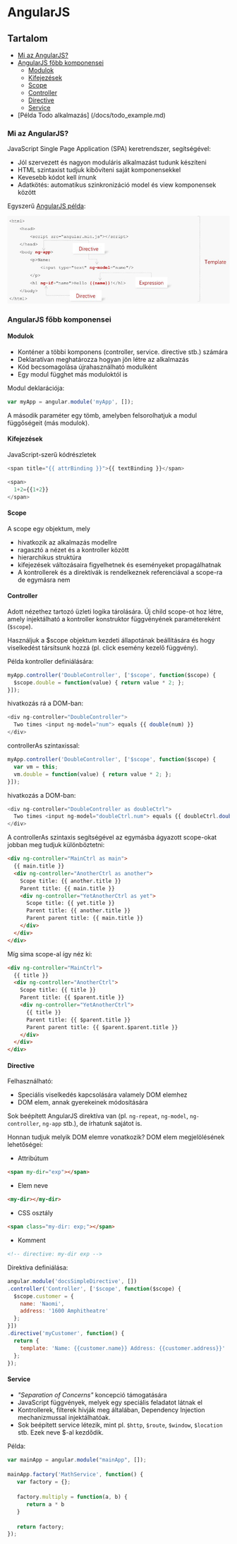 # AngularJS

## Tartalom
* [Mi az AngularJS?](#mi-az-angularjs)
* [AngularJS főbb komponensei](#angularjs-főbb-komponensei)
  * [Modulok](#modulok)
  * [Kifejezések](#kifejezések)
  * [Scope](#scope)
  * [Controller](#controller)
  * [Directive](#directive)
  * [Service](#service)
* [Példa Todo alkalmazás] (/docs/todo_example.md)

### Mi az AngularJS? 
JavaScript Single Page Application (SPA) keretrendszer, segítségével: 
* Jól szervezett és nagyon moduláris alkalmazást tudunk készíteni
* HTML szintaxist tudjuk kibővíteni saját komponensekkel 
* Kevesebb kódot kell írnunk 
* Adatkötés: automatikus szinkronizáció model és view komponensek között

Egyszerű [AngularJS példa](http://plnkr.co/edit/4jJrc09GRrUbFQpFgygR?p=preview):

![AngularJS példa](images/img8.png)

### AngularJS főbb komponensei

#### Modulok
* Konténer a többi komponens (controller, service. directive stb.) számára
* Deklaratívan meghatározza hogyan jön létre az alkalmazás
* Kód becsomagolása újrahasználható modulként
* Egy modul függhet más moduloktól is

Modul deklarációja:

```javascript
var myApp = angular.module('myApp', []);
```

A második paraméter egy tömb, amelyben felsorolhatjuk a modul függőségeit (más modulok).

#### Kifejezések 
JavaScript-szerű kódrészletek

```javascript
<span title="{{ attrBinding }}">{{ textBinding }}</span>
```

```javascript
<span>
  1+2={{1+2}}
</span>
```

#### Scope
A scope egy objektum, mely 
* hivatkozik az alkalmazás modellre
* ragasztó a nézet és a kontroller között
* hierarchikus struktúra
* kifejezések változásaira figyelhetnek és eseményeket propagálhatnak
* A kontrollerek és a direktívák is rendelkeznek referenciával a scope-ra de egymásra nem

#### Controller
Adott nézethez tartozó üzleti logika tárolására. Új child scope-ot hoz létre, amely injektálható a kontroller konstruktor függvényének paramétereként (`$scope`).

Használjuk a $scope objektum kezdeti állapotának beállítására és hogy viselkedést társítsunk hozzá (pl. click esemény kezelő függvény).

Példa kontroller definiálására:

```javascript
myApp.controller('DoubleController', ['$scope', function($scope) {
  $scope.double = function(value) { return value * 2; };
}]);
```

hivatkozás rá a DOM-ban:

```javascript
<div ng-controller="DoubleController">
  Two times <input ng-model="num"> equals {{ double(num) }}
</div>
```

controllerAs szintaxissal: 

```javascript
myApp.controller('DoubleController', ['$scope', function($scope) {
  var vm = this;
  vm.double = function(value) { return value * 2; };
}]);
```

hivatkozás a DOM-ban:

```javascript
<div ng-controller="DoubleController as doubleCtrl">
  Two times <input ng-model="doubleCtrl.num"> equals {{ doubleCtrl.double(doubleCtrl.num) }}
</div>
```

A controllerAs szintaxis segítségével az egymásba ágyazott scope-okat jobban meg tudjuk különböztetni:

```html
<div ng-controller="MainCtrl as main">
  {{ main.title }}
  <div ng-controller="AnotherCtrl as another">
    Scope title: {{ another.title }}
    Parent title: {{ main.title }}
    <div ng-controller="YetAnotherCtrl as yet">
      Scope title: {{ yet.title }}
      Parent title: {{ another.title }}
      Parent parent title: {{ main.title }}
    </div>
  </div>
</div>
```

Míg sima scope-al így néz ki: 

```html
<div ng-controller="MainCtrl">
  {{ title }}
  <div ng-controller="AnotherCtrl">
    Scope title: {{ title }}
    Parent title: {{ $parent.title }}
    <div ng-controller="YetAnotherCtrl">
      {{ title }}
      Parent title: {{ $parent.title }}
      Parent parent title: {{ $parent.$parent.title }}
    </div>
  </div>
</div>
```

#### Directive

Felhasználható:
* Speciális viselkedés kapcsolására valamely DOM elemhez
* DOM elem, annak gyerekeinek módosítására

Sok beépített AngularJS direktíva van (pl. `ng-repeat`, `ng-model`, `ng-controller`, `ng-app` stb.), de írhatunk sajátot is.

Honnan tudjuk melyik DOM elemre vonatkozik? DOM elem megjelölésének lehetőségei:
* Attribútum

```html
<span my-dir="exp"></span>
```

* Elem neve 
```html
<my-dir></my-dir>
```
* CSS osztály
```html
<span class="my-dir: exp;"></span>
```
* Komment
```html
<!-- directive: my-dir exp -->
```

Direktíva definiálása:

```javascript
angular.module('docsSimpleDirective', [])
.controller('Controller', ['$scope', function($scope) {
  $scope.customer = {
    name: 'Naomi',
    address: '1600 Amphitheatre'
  };
}])
.directive('myCustomer', function() {
  return {
    template: 'Name: {{customer.name}} Address: {{customer.address}}'
  };
});
```

#### Service
* *"Separation of Concerns"* koncepció támogatására
* JavaScript függvények, melyek egy speciális feladatot látnak el
* Kontrollerek, filterek hívják meg általában, Dependency Injection mechanizmussal injektálhatóak.
* Sok beépített service létezik, mint pl. `$http`, `$route`, `$window`, `$location` stb. Ezek neve $-al kezdődik.

Példa:

```javascript
var mainApp = angular.module("mainApp", []);

mainApp.factory('MathService', function() {
   var factory = {};
   
   factory.multiply = function(a, b) {
      return a * b
   }
   
   return factory;
});
```



